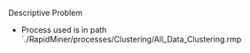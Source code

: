 Descriptive Problem
- Process used is in path `./RapidMiner/processes/Clustering/All_Data_Clustering.rmp